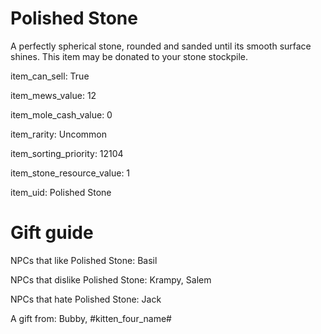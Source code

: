# Polished Stone

A perfectly spherical stone, rounded and sanded until its smooth surface shines. This item may be donated to your stone stockpile.

item_can_sell: True

item_mews_value: 12

item_mole_cash_value: 0

item_rarity: Uncommon

item_sorting_priority: 12104

item_stone_resource_value: 1

item_uid: Polished Stone

# Gift guide

NPCs that like Polished Stone: Basil

NPCs that dislike Polished Stone: Krampy, Salem

NPCs that hate Polished Stone: Jack

A gift from: Bubby, #kitten_four_name#